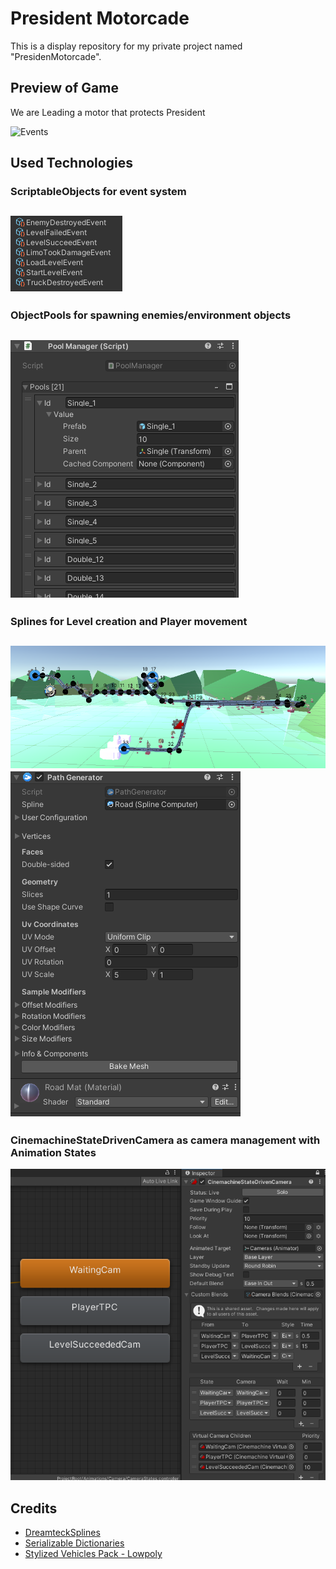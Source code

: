 # President Motorcade
This is a display repository for my private project named "PresidenMotorcade".
## Preview of Game
We are Leading a motor that protects President

![Events](Resources/Display.gif)

## Used Technologies

### ScriptableObjects for event system
![Events](Resources/Events.png)
---
### ObjectPools for spawning enemies/environment objects
![Events](Resources/Pool.png)
---
### Splines for Level creation and Player movement
![Events](Resources/Spline.png)
![Events](Resources/SplineMesh.png)
---
### CinemachineStateDrivenCamera as camera management with Animation States
![Events](Resources/CameraManager.png)

## Credits
- [DreamteckSplines](https://assetstore.unity.com/packages/tools/utilities/dreamteck-splines-61926)<br>
- [Serializable Dictionaries](https://assetstore.unity.com/packages/tools/utilities/serialized-dictionary-lite-110992)<br>
- [Stylized Vehicles Pack - Lowpoly](https://assetstore.unity.com/packages/3d/vehicles/land/stylized-vehicles-pack-low-poly-121593)
